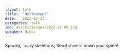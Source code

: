 ```yaml
---
layout: talk
title:  "Halloween!"
date:   2023-10-31
categories: talk
img: assets/images/2023-12-00.jpg
speaker: Nikki
---
```

Spooky, scary skeletons; Send shivers down your spine!
